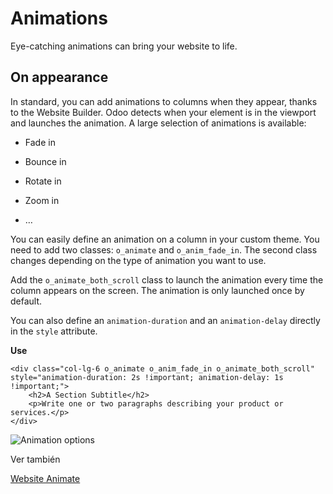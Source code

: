 # Animations

Eye-catching animations can bring your website to life.

## On appearance

In standard, you can add animations to columns when they appear, thanks to the
Website Builder. Odoo detects when your element is in the viewport and
launches the animation. A large selection of animations is available:

  * Fade in

  * Bounce in

  * Rotate in

  * Zoom in

  * …

You can easily define an animation on a column in your custom theme. You need
to add two classes: `o_animate` and `o_anim_fade_in`. The second class changes
depending on the type of animation you want to use.

Add the `o_animate_both_scroll` class to launch the animation every time the
column appears on the screen. The animation is only launched once by default.

You can also define an `animation-duration` and an `animation-delay` directly
in the `style` attribute.

**Use**

    
    
    <div class="col-lg-6 o_animate o_anim_fade_in o_animate_both_scroll" style="animation-duration: 2s !important; animation-delay: 1s !important;">
        <h2>A Section Subtitle</h2>
        <p>Write one or two paragraphs describing your product or services.</p>
    </div>
    

![Animation options](../../../_images/animations.png)

Ver también

[Website
Animate](https://github.com/odoo/odoo/blob/34c0c9c1ae00aba391932129d4cefd027a9c6bbd/addons/website/static/src/scss/website.scss#L1638)

